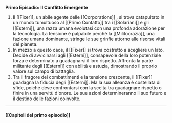 **Primo Episodio: Il Conflitto Emergente**

1. Il [[Fixer]], un abile agente delle [[Corporations]] , si trova catapultato in un mondo tumultuoso al [[Primo Contatto]] tra i [[Solariani]] e gli [[Esterni]], una razza umana evolutasi con una profonda adorazione per la tecnologia. La tensione è palpabile perchè la [[Militocrazia]], una fazione umana dominante, stringe le sue grinfie attorno alle risorse vitali del pianeta.
2. In mezzo a questo caos, il [[Fixer]] si trova costretto a scegliere un lato. Decide di avvicinarsi agli [[Esterni]], consapevole della loro potenziale forza e determinato a guadagnarsi il loro rispetto. Affronta la parte militante degli [[Esterni]] con abilità e astuzia, dimostrando il proprio valore sul campo di battaglia.
3. Tra il fragore dei combattimenti e la tensione crescente, il [[Fixer]] guadagna la fiducia degli [[Esterni]]. Ma la sua alleanza è costellata di sfide, poiché deve confrontarsi con la scelta tra guadagnare rispetto o finire in una servitù d'onore. Le sue azioni determineranno il suo futuro e il destino delle fazioni coinvolte.

---

#### [[Capitoli del primo episodio]]
